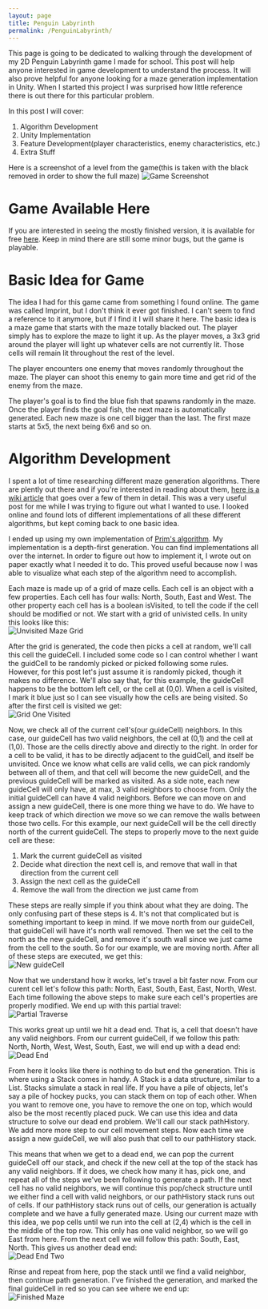 ```yaml
---
layout: page
title: Penguin Labyrinth
permalink: /PenguinLabyrinth/
---
```


This page is going to be dedicated to walking through the development of my 2D Penguin Labyrinth game I made for school. This post will help anyone interested in game development to understand the process. It will also prove helpful for anyone looking for a maze generation implementation in Unity. When I started this project I was surprised how little reference there is out there for this particular problem.

In this post I will cover:
1. Algorithm Development
2. Unity Implementation
3. Feature Development(player characteristics, enemy characteristics, etc.)
4. Extra Stuff

Here is a screenshot of a level from the game(this is taken with the black removed in order to show the full maze)
![Game Screenshot](images/MazeGame/FullGameScreenshot.png)


Game Available Here
===================

If you are interested in seeing the mostly finished version, it is available for free <a href="https://github.com/ClydeFrog04/regan.github.io" target="_blank">here</a>. Keep in mind there are still some minor bugs, but the game is playable.


Basic Idea for Game
===================

The idea I had for this game came from something I found online. The game was called Imprint, but I don't think it ever got finished. I can't seem to find a reference to it anymore, but if I find it I will share it here. The basic idea is a maze game that starts with the maze totally blacked out. The player simply has to explore the maze to light it up. As the player moves, a 3x3 grid around the player will light up whatever cells are not currently lit. Those cells will remain lit throughout the rest of the level. 

The player encounters one enemy that moves randomly throughout the maze. The player can shoot this enemy to gain more time and get rid of the enemy from the maze. 

The player's goal is to find the blue fish that spawns randomly in the maze. Once the player finds the goal fish, the next maze is automatically generated. Each new maze is one cell bigger than the last. The first maze starts at 5x5, the next being 6x6 and so on.


Algorithm Development
=====================

I spent a lot of time researching different maze generation algorithms. There are plently out there and if you're interested in reading about them, <a href="https://en.wikipedia.org/wiki/Maze_generation_algorithm" target="_blank">here is a wiki article</a> that goes over a few of them in detail. This was a very useful post for me while I was trying to figure out what I wanted to use. I looked online and found lots of different implementations of all these different algorithms, but kept coming back to one basic idea.

I ended up using my own implementation of <a href="https://en.wikipedia.org/wiki/Prim%27s_algorithm" target="_blank">Prim's algorithm</a>. My implementation is a depth-first generation. You can find implementations all over the internet. In order to figure out how to implement it, I wrote out on paper exactly what I needed it to do. This proved useful because now I was able to visualize what each step of the algorithm need to accomplish.

Each maze is made up of a grid of maze cells. Each cell is an object with a few properties. Each cell has four walls: North, South, East and West. The other property each cell has is a boolean isVisited, to tell the code if the cell should be modified or not. We start with a grid of univisted cells. In unity this looks like this:  
![Unvisited Maze Grid](images/MazeGame/BlankMazeGrid.png)

After the grid is generated, the code then picks a cell at random, we'll call this cell the guideCell. I included some code so I can control whether I want the guidCell to be randomly picked or picked following some rules. However, for this post let's just assume it is randomly picked, though it makes no difference. We'll also say that, for this example, the guideCell happens to be the bottom left cell, or the cell at (0,0). When a cell is visited, I mark it blue just so I can see visually how the cells are being visited. So after the first cell is visited we get:  
![Grid One Visited](images/MazeGame/GridOneCell.png)

Now, we check all of the current cell's(our guideCell) neighbors. In this case, our guideCell has two valid neighbors, the cell at (0,1) and the cell at (1,0). Those are the cells directly above and directly to the right. In order for a cell to be valid, it has to be directly adjacent to the guidCell, and itself be unvisited. Once we know what cells are valid cells, we can pick randomly between all of them, and that cell will become the new guideCell, and the previous guideCell will be marked as visited. As a side note, each new guideCell will only have, at max, 3 valid neighbors to choose from. Only the initial guideCell can have 4 valid neighbors. Before we can move on and assign a new guideCell, there is one more thing we have to do. We have to keep track of which direction we move so we can remove the walls between those two cells. For this example, our next guideCell will be the cell directly north of the current guideCell. The steps to properly move to the next guide cell are these:
1. Mark the current guideCell as visited
2. Decide what direction the next cell is, and remove that wall in that direction from the current cell
3. Assign the next cell as the guideCell
4. Remove the wall from the direction we just came from

These steps are really simple if you think about what they are doing. The only confusing part of these steps is 4. It's not that complicated but is something important to keep in mind. If we move north from our guideCell, that guideCell will have it's north wall removed. Then we set the cell to the north as the new guideCell, and remove it's south wall since we just came from the cell to the south. So for our example, we are moving north. After all of these steps are executed, we get this:  
![New guideCell](images/MazeGame/Cell01Visited.png)

Now that we understand how it works, let's travel a bit faster now. From our curent cell let's follow this path: North, East, South, East, East, North, West. Each time following the above steps to make sure each cell's properties are properly modified. We end up with this partial travel:  
![Partial Traverse](images/MazeGame/PartialPathTraverse.png)

This works great up until we hit a dead end. That is, a cell that doesn't have any valid neighbors. From our current guideCell, if we follow this path: North, North, West, West, South, East, we will end up with a dead end:  
![Dead End](images/MazeGame/DeadEnd.png)

From here it looks like there is nothing to do but end the generation. This is where using a Stack comes in handy. A Stack is a data structure, similar to a List. Stacks simulate a stack in real life. If you have a pile of objects, let's say a pile of hockey pucks, you can stack them on top of each other. When you want to remove one, you have to remove the one on top, which would also be the most recently placed puck. We can use this idea and data structure to solve our dead end problem. We'll call our stack pathHistory. We add more more step to our cell movement steps. Now each time we assign a new guideCell, we will also push that cell to our pathHistory stack. 

This means that when we get to a dead end, we can pop the current guideCell off our stack, and check if the new cell at the top of the stack has any valid neighbors. If it does, we check how many it has, pick one, and repeat all of the steps we've been following to generate a path. If the next cell has no valid neighbors, we will continue this pop/check structure until we either find a cell with valid neighbors, or our pathHistory stack runs out of cells. If our pathHistory stack runs out of cells, our generation is actually complete and we have a fully generated maze. Using our current maze with this idea, we pop cells until we run into the cell at (2,4) which is the cell in the middle of the top row. This only has one valid neighbor, so we will go East from here. From the next cell we will follow this path: South, East, North. This gives us another dead end:  
![Dead End Two](images/MazeGame/DeadEndTwo.png)

Rinse and repeat from here, pop the stack until we find a valid neighbor, then continue path generation. I've finished the generation, and marked the final guideCell in red so you can see where we end up:  
![Finished Maze](images/MazeGame/FinishedMaze.png)





